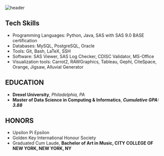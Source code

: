 ![header](https://capsule-render.vercel.app/api?type=waving&color=adc0d8&height=300&section=header&text=Richard&nbsp;&nbsp;Hong&fontSize=90&fontColor=fffbde)

## Tech Skills

- Programming Languages: Python, Java, SAS with SAS 9.0 BASE certification 
- Databases: MySQL, PostgreSQL, Oracle
- Tools: Git, Bash, LaTeX, SSH
- Software: SAS Viewer, SAS Log Checker, CDISC Validator, MS-Office
- Visualization tools: Carrot2, RAWGraphics, Tableau, Gephi, CiteSpace, Orange, Jigsaw, Alluvial Generator

## EDUCATION
 - __Drexel University__, _Philadelphia, PA_
 - __Master of Data Science in Computing & Informatics__, ___Cumulative GPA: 3.88___

## HONORS
- Upsilon Pi Epsilon
- Golden Key International Honour Society
- Graduated Cum Laude, __Bachelor of Art in Music, CITY COLLEGE OF NEW YORK, NEW YORK, NY__





<!--
**RichardSHong/RichardSHong** is a ✨ _special_ ✨ repository because its `README.md` (this file) appears on your GitHub profile.

Here are some ideas to get you started:

- 🔭 I’m currently working on ...
- 🌱 I’m currently learning ...
- 👯 I’m looking to collaborate on ...
- 🤔 I’m looking for help with ...
- 💬 Ask me about ...
- 📫 How to reach me: ...
- 😄 Pronouns: ...
- ⚡ Fun fact: ...
-->
